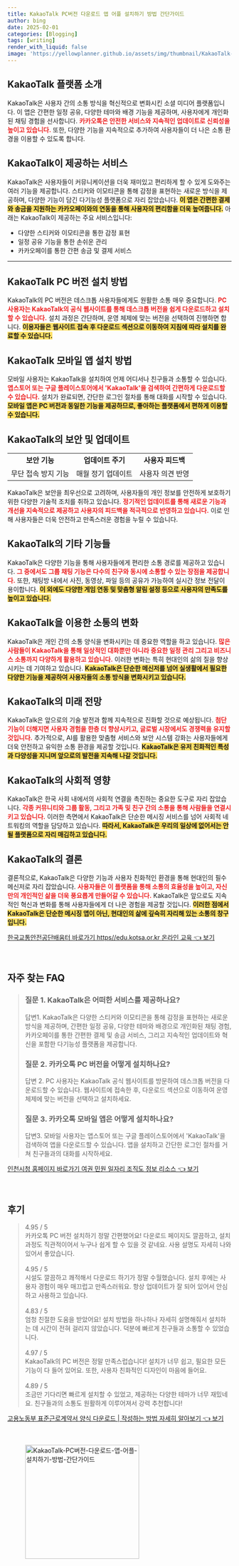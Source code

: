 ```yaml
---
title: KakaoTalk PC버전 다운로드 앱 어플 설치하기 방법 간단가이드
author: bing
date: 2025-02-01
categories: [Blogging]
tags: [writing]
render_with_liquid: false
image: 'https://yellowplanner.github.io/assets/img/thumbnail/KakaoTalk-PC버전-다운로드-앱-어플-설치하기-방법-간단가이드.webp'
---
```



<h2 id='KakaoTalk_소개'>KakaoTalk 플랫폼 소개</h2>

<p>KakaoTalk은 사용자 간의 소통 방식을 혁신적으로 변화시킨 소셜 미디어 플랫폼입니다. 이 앱은 간편한 일정 공유, 다양한 테마와 배경 기능을 제공하며, 사용자에게 개인화된 채팅 경험을 선사합니다. <b><span style="color: #ee2323;">카카오톡은 안전한 서비스와 지속적인 업데이트로 신뢰성을 높이고 있습니다.</span></b> 또한, 다양한 기능을 지속적으로 추가하여 사용자들이 더 나은 소통 환경을 이용할 수 있도록 합니다.</p>

<h2 id='KakaoTalk_제공서비스'>KakaoTalk이 제공하는 서비스</h2>

<p>KakaoTalk은 사용자들이 커뮤니케이션을 더욱 재미있고 편리하게 할 수 있게 도와주는 여러 기능을 제공합니다. 스티커와 이모티콘을 통해 감정을 표현하는 새로운 방식을 제공하며, 다양한 기능이 담긴 다기능성 플랫폼으로 자리 잡았습니다. <b><span style="background-color: #ffe066;">이 앱은 간편한 결제와 송금을 지원하는 카카오페이와의 연동을 통해 사용자의 편리함을 더욱 높여줍니다.</span></b> 아래는 KakaoTalk이 제공하는 주요 서비스입니다:</p>

<ul>
    <li>다양한 스티커와 이모티콘을 통한 감정 표현</li>
    <li>일정 공유 기능을 통한 손쉬운 관리</li>
    <li>카카오페이를 통한 간편 송금 및 결제 서비스</li>
</ul>

<hr />

<h2 id='KakaoTalk_PC_버전_설치'>KakaoTalk PC 버전 설치 방법</h2>

<p>KakaoTalk의 PC 버전은 데스크톱 사용자들에게도 원활한 소통 매우 중요합니다. <b><span style="color: #ee2323;">PC 사용자는 KakaoTalk의 공식 웹사이트를 통해 데스크톱 버전을 쉽게 다운로드하고 설치할 수 있습니다.</span></b> 설치 과정은 간단하며, 운영 체제에 맞는 버전을 선택하여 진행하면 합니다. <b><span style="background-color: #ffe066;">이용자들은 웹사이트 접속 후 다운로드 섹션으로 이동하여 지침에 따라 설치를 완료할 수 있습니다.</span></b></p>

<h2 id='KakaoTalk_모바일_앱_설치'>KakaoTalk 모바일 앱 설치 방법</h2>

<p>모바일 사용자는 KakaoTalk을 설치하여 언제 어디서나 친구들과 소통할 수 있습니다. <b><span style="color: #ee2323;">앱스토어 또는 구글 플레이스토어에서 'KakaoTalk'을 검색하여 간편하게 다운로드할 수 있습니다.</span></b> 설치가 완료되면, 간단한 로그인 절차를 통해 대화를 시작할 수 있습니다. <b><span style="background-color: #ffe066;">모바일 앱은 PC 버전과 동일한 기능을 제공하므로, 좋아하는 플랫폼에서 편하게 이용할 수 있습니다.</span></b></p>

<h2 id='KakaoTalk의_보안_및_업데이트'>KakaoTalk의 보안 및 업데이트</h2>

<table>
    <tr>
        <td style="text-align: center; height: 17px;"><b>보안 기능</b></td>
        <td style="text-align: center; height: 17px;"><b>업데이트 주기</b></td>
        <td style="text-align: center; height: 17px;"><b>사용자 피드백</b></td>
    </tr>
    <tr>
        <td style="text-align: center; height: 17px;">무단 접속 방지 기능</td>
        <td style="text-align: center; height: 17px;">매월 정기 업데이트</td>
        <td style="text-align: center; height: 17px;">사용자 의견 반영</td>
    </tr>
</table>

<p>KakaoTalk은 보안을 최우선으로 고려하며, 사용자들의 개인 정보를 안전하게 보호하기 위한 다양한 기술적 조치를 취하고 있습니다. <b><span style="color: #ee2323;">정기적인 업데이트를 통해 새로운 기능과 개선을 지속적으로 제공하고 사용자의 피드백을 적극적으로 반영하고 있습니다.</span></b> 이로 인해 사용자들은 더욱 안전하고 만족스러운 경험을 누릴 수 있습니다.</p>

<h2 id='KakaoTalk_기타_기능'>KakaoTalk의 기타 기능들</h2>

<p>KakaoTalk은 다양한 기능을 통해 사용자들에게 편리한 소통 경로를 제공하고 있습니다. <b><span style="color: #ee2323;">그 중에서도 그룹 채팅 기능은 다수의 친구와 동시에 소통할 수 있는 장점을 제공합니다.</span></b> 또한, 채팅방 내에서 사진, 동영상, 파일 등의 공유가 가능하여 실시간 정보 전달이 용이합니다. <b><span style="background-color: #ffe066;">이 외에도 다양한 게임 연동 및 맞춤형 알림 설정 등으로 사용자의 만족도를 높이고 있습니다.</span></b></p>

<h2 id='KakaoTalk을_이용한_소통'>KakaoTalk을 이용한 소통의 변화</h2>

<p>KakaoTalk은 개인 간의 소통 양식을 변화시키는 데 중요한 역할을 하고 있습니다. <b><span style="color: #ee2323;">많은 사람들이 KakaoTalk을 통해 일상적인 대화뿐만 아니라 중요한 일정 관리 그리고 비즈니스 소통까지 다양하게 활용하고 있습니다.</span></b> 이러한 변화는 특히 현대인의 삶의 질을 향상시키는 데 기여하고 있습니다. <b><span style="background-color: #ffe066;">KakaoTalk은 단순한 메신저를 넘어 실생활에서 필요한 다양한 기능을 제공하여 사용자들의 소통 방식을 변화시키고 있습니다.</span></b></p>

<h2 id='KakaoTalk_미래_전망'>KakaoTalk의 미래 전망</h2>

<p>KakaoTalk은 앞으로의 기술 발전과 함께 지속적으로 진화할 것으로 예상됩니다. <b><span style="color: #ee2323;">첨단 기능이 더해지면 사용자 경험을 한층 더 향상시키고, 글로벌 시장에서도 경쟁력을 유지할 것입니다.</span></b> 추가적으로, AI를 활용한 맞춤형 서비스와 보안 시스템 강화는 사용자들에게 더욱 안전하고 유익한 소통 환경을 제공할 것입니다. <b><span style="background-color: #ffe066;">KakaoTalk은 유저 친화적인 특성과 다양성을 지니며 앞으로의 발전을 지속해 나갈 것입니다.</span></b></p>

<h2 id='KakaoTalk의_사회적_영향'>KakaoTalk의 사회적 영향</h2>

<p>KakaoTalk은 한국 사회 내에서의 사회적 연결을 촉진하는 중요한 도구로 자리 잡았습니다. <b><span style="color: #ee2323;">각종 커뮤니티와 그룹 활동, 그리고 가족 및 친구 간의 소통을 통해 사람들을 연결시키고 있습니다.</span></b> 이러한 측면에서 KakaoTalk은 단순한 메시징 서비스를 넘어 사회적 네트워킹의 역할을 담당하고 있습니다. <b><span style="background-color: #ffe066;">따라서, KakaoTalk은 우리의 일상에 없어서는 안 될 플랫폼으로 자리 매김하고 있습니다.</span></b></p>

<h2 id='KakaoTalk_결론'>KakaoTalk의 결론</h2>

<p>결론적으로, KakaoTalk은 다양한 기능과 사용자 친화적인 환경을 통해 현대인의 필수 메신저로 자리 잡았습니다. <b><span style="color: #ee2323;">사용자들은 이 플랫폼을 통해 소통의 효율성을 높이고, 자신만의 개인적인 삶을 더욱 풍요롭게 만들어갈 수 있습니다.</span></b> KakaoTalk은 앞으로도 지속적인 혁신과 변화를 통해 사용자들에게 더 나은 경험을 제공할 것입니다. <b><span style="background-color: #ffe066;">이러한 점에서 KakaoTalk은 단순한 메시징 앱이 아닌, 현대인의 삶에 깊숙히 자리해 있는 소통의 창구입니다.</span></b></p>


<p><a class="click-button" title="한국교통안전공단배움터 바로가기 https//edu.kotsa.or.kr 온라인 교육" href="https://yellowplanner.github.io/posts/%ED%95%9C%EA%B5%AD%EA%B5%90%ED%86%B5%EC%95%88%EC%A0%84%EA%B3%B5%EB%8B%A8%EB%B0%B0%EC%9B%80%ED%84%B0-%EB%B0%94%EB%A1%9C%EA%B0%80%EA%B8%B0-httpsedu.kotsa.or.kr-%EC%98%A8%EB%9D%BC%EC%9D%B8-%EA%B5%90%EC%9C%A1/" rel="dofollow">한국교통안전공단배움터 바로가기 https//edu.kotsa.or.kr 온라인 교육 👈 보기</a></p><br>
<h2 id='자주_찾는_FAQ'>자주 찾는 FAQ</h2>
<div itemscope="" itemtype="https://schema.org/FAQPage"> 
<blockquote> 
<div itemscope="" itemprop="mainEntity" itemtype="https://schema.org/Question"> 
<h3 itemprop="name">질문 1. KakaoTalk은 어떠한 서비스를 제공하나요?</h3> 
<div itemscope="" itemprop="acceptedAnswer" itemtype="https://schema.org/Answer"> 
<span itemprop="text"> 
<p>답변1. KakaoTalk은 다양한 스티커와 이모티콘을 통해 감정을 표현하는 새로운 방식을 제공하며, 간편한 일정 공유, 다양한 테마와 배경으로 개인화된 채팅 경험, 카카오페이를 통한 간편한 결제 및 송금 서비스, 그리고 지속적인 업데이트와 혁신을 포함한 다기능성 플랫폼을 제공합니다.</p> 
</span> 
</div> 
</div> 
<div itemscope="" itemprop="mainEntity" itemtype="https://schema.org/Question"> 
<h3 itemprop="name">질문 2. 카카오톡 PC 버전을 어떻게 설치하나요?</h3> 
<div itemscope="" itemprop="acceptedAnswer" itemtype="https://schema.org/Answer"> 
<span itemprop="text"> 
<p>답변 2. PC 사용자는 KakaoTalk 공식 웹사이트를 방문하여 데스크톱 버전을 다운로드할 수 있습니다. 웹사이트에 접속한 후, 다운로드 섹션으로 이동하여 운영 체제에 맞는 버전을 선택하고 설치하세요.</p> 
</span> 
</div> 
</div> 
<div itemscope="" itemprop="mainEntity" itemtype="https://schema.org/Question"> 
<h3 itemprop="name">질문 3. 카카오톡 모바일 앱은 어떻게 설치하나요?</h3> 
<div itemscope="" itemprop="acceptedAnswer" itemtype="https://schema.org/Answer"> 
<span itemprop="text"> 
<p>답변3. 모바일 사용자는 앱스토어 또는 구글 플레이스토어에서 'KakaoTalk'을 검색하여 앱을 다운로드할 수 있습니다. 앱을 설치하고 간단한 로그인 절차를 거쳐 친구들과의 대화를 시작하세요.</p> 
</span> 
</div> 
</div> 
</blockquote> 
</div>
<p><a class="click-button" title="인천시청 홈페이지 바로가기 여권 민원 일자리 조직도 정보 리소스" href="https://yellowplanner.github.io/posts/%EC%9D%B8%EC%B2%9C%EC%8B%9C%EC%B2%AD-%ED%99%88%ED%8E%98%EC%9D%B4%EC%A7%80-%EB%B0%94%EB%A1%9C%EA%B0%80%EA%B8%B0-%EC%97%AC%EA%B6%8C-%EB%AF%BC%EC%9B%90-%EC%9D%BC%EC%9E%90%EB%A6%AC-%EC%A1%B0%EC%A7%81%EB%8F%84-%EC%A0%95%EB%B3%B4-%EB%A6%AC%EC%86%8C%EC%8A%A4/" rel="dofollow">인천시청 홈페이지 바로가기 여권 민원 일자리 조직도 정보 리소스 👈 보기</a></p><br>
<h2 id='후기'>후기</h2>
<div itemscope itemtype="https://schema.org/Product">
  <blockquote>
  <div itemprop="review" itemscope itemtype="https://schema.org/Review">
      <div itemprop="reviewRating" itemscope itemtype="https://schema.org/Rating"> <span itemprop="ratingValue">4.95</span> / <span itemprop="bestRating">5</span> </div>
      <span itemprop="reviewBody">카카오톡 PC 버전 설치하기 정말 간편했어요! 다운로드 페이지도 깔끔하고, 설치 과정도 직관적이어서 누구나 쉽게 할 수 있을 것 같네요. 사용 설명도 자세히 나와 있어서 좋았습니다.</span>
  </div>
  <br>
  <div itemprop="review" itemscope itemtype="https://schema.org/Review">
      <div itemprop="reviewRating" itemscope itemtype="https://schema.org/Rating"> <span itemprop="ratingValue">4.95</span> / <span itemprop="bestRating">5</span> </div>
      <span itemprop="reviewBody">시설도 깔끔하고 쾌적해서 다운로드 하기가 정말 수월했습니다. 설치 후에는 사용자 경험이 매우 매끄럽고 만족스러워요. 항상 업데이트가 잘 되어 있어서 안심하고 사용하고 있습니다.</span>
  </div>
  <br>
  <div itemprop="review" itemscope itemtype="https://schema.org/Review">
      <div itemprop="reviewRating" itemscope itemtype="https://schema.org/Rating"> <span itemprop="ratingValue">4.83</span> / <span itemprop="bestRating">5</span> </div>
      <span itemprop="reviewBody">엄청 친절한 도움을 받았어요! 설치 방법을 하나하나 자세히 설명해줘서 설치하는 데 시간이 전혀 걸리지 않았습니다. 덕분에 빠르게 친구들과 소통할 수 있었습니다.</span>
  </div>
  <br>
  <div itemprop="review" itemscope itemtype="https://schema.org/Review">
      <div itemprop="reviewRating" itemscope itemtype="https://schema.org/Rating"> <span itemprop="ratingValue">4.97</span> / <span itemprop="bestRating">5</span> </div>
      <span itemprop="reviewBody">KakaoTalk의 PC 버전은 정말 만족스럽습니다! 설치가 너무 쉽고, 필요한 모든 기능이 다 들어 있어요. 또한, 사용자 친화적인 디자인이 마음에 들어요.</span>
  </div>
  <br>
  <div itemprop="review" itemscope itemtype="https://schema.org/Review">
      <div itemprop="reviewRating" itemscope itemtype="https://schema.org/Rating"> <span itemprop="ratingValue">4.89</span> / <span itemprop="bestRating">5</span> </div>
      <span itemprop="reviewBody">조금만 기다리면 빠르게 설치할 수 있었고, 제공하는 다양한 테마가 너무 재밌네요. 친구들과의 소통도 원활하게 이루어져서 강력 추천합니다!</span>
  </div>
  </blockquote>
</div>
<p><a class="click-button" title="고용노동부 표준근로계약서 양식 다운로드 | 작성하는 방법 자세히 알아보기" href="https://yellowplanner.github.io/posts/%EA%B3%A0%EC%9A%A9%EB%85%B8%EB%8F%99%EB%B6%80-%ED%91%9C%EC%A4%80%EA%B7%BC%EB%A1%9C%EA%B3%84%EC%95%BD%EC%84%9C-%EC%96%91%EC%8B%9D-%EB%8B%A4%EC%9A%B4%EB%A1%9C%EB%93%9C-%EC%9E%91%EC%84%B1%ED%95%98%EB%8A%94-%EB%B0%A9%EB%B2%95-%EC%9E%90%EC%84%B8%ED%9E%88-%EC%95%8C%EC%95%84%EB%B3%B4%EA%B8%B0/" rel="dofollow">고용노동부 표준근로계약서 양식 다운로드 | 작성하는 방법 자세히 알아보기 👈 보기</a></p><br>
<figure class="image"><img src="https://yellowplanner.github.io/assets/img/thumbnail/KakaoTalk-PC버전-다운로드-앱-어플-설치하기-방법-간단가이드.webp" alt="KakaoTalk-PC버전-다운로드-앱-어플-설치하기-방법-간단가이드" width="256" height="256"></figure>